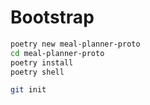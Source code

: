 # Bootstrap

```bash
poetry new meal-planner-proto
cd meal-planner-proto
poetry install
poetry shell
```

```bash
git init
```
